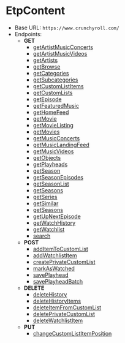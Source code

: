 EtpContent
===========
* Base URL: `https://www.crunchyroll.com/`
* Endpoints: 
    * **GET**
        * [getArtistMusicConcerts](./GET/getArtistMusicConcerts.md)
        * [getArtistMusicVideos](./GET/getArtistMusicVideos.md)
        * [getArtists](./GET/getArtists.md)
        * [getBrowse](./GET/getBrowse.md)
        * [getCategories](./GET/getCategories.md)
        * [getSubcategories](./GET/getSubcategories.md)
        * [getCustomListItems](./GET/getCustomListItems.md)
        * [getCustomLists](./GET/getCustomLists.md)
        * [getEpisode](./GET/getEpisode.md)
        * [getFeaturedMusic](./GET/getFeaturedMusic.md)
        * [getHomeFeed](./GET/getHomeFeed.md)
        * [getMovie](./GET/getMovie.md)
        * [getMovieListing](./GET/getMovieListing.md)
        * [getMovies](./GET/getMovies.md)
        * [getMusicConcerts](./GET/getMusicConcerts.md)
        * [getMusicLandingFeed](./GET/getMusicLandingFeed.md)
        * [getMusicVideos](./GET/getMusicVideos.md)
        * [getObjects](./GET/getObjects.md)
        * [getPlayheads](./GET/getPlayheads.md)
        * [getSeason](./GET/getSeason.md)
        * [getSeasonEpisodes](./GET/getSeasonEpisodes.md)
        * [getSeasonList](./GET/getSeasonList.md)
        * [getSeasons](./GET/getSeasons.md)
        * [getSeries](./GET/getSeries.md)
        * [getSimilar](./GET/getSimilar.md)
        * [getSeasons](./GET/getSeasons.md)
        * [getUpNextEpisode](./GET/getUpNextEpisode.md)
        * [getWatchHistory](./GET/getWatchHistory.md)
        * [getWatchlist](./GET/getWatchlist.md)
        * [search](./GET/search.md)
    * **POST**
        * [addItemToCustomList](./POST/addItemToCustomList.md)
        * [addWatchlistItem](./POST/addWatchlistItem.md)
        * [createPrivateCustomList](./POST/createPrivateCustomList.md)
        * [markAsWatched](./POST/markAsWatched.md)
        * [savePlayhead](./POST/savePlayhead.md)
        * [savePlayheadBatch](./POST/savePlayheadBatch.md)
    * **DELETE**
        * [deleteHistory](./DELETE/deleteHistory.md)
        * [deleteHistoryItems](./DELETE/deleteHistoryItems.md)
        * [deleteItemFromCustomList](./DELETE/deleteItemFromCustomList.md)
        * [deletePrivateCustomList](./DELETE/deletePrivateCustomList.md)
        * [deleteWatchlistItem](./DELETE/deleteWatchlist.md)
    * **PUT**
        * [changeCustomListItemPosition](./PUT/changeCustomListItemPosition.md)
